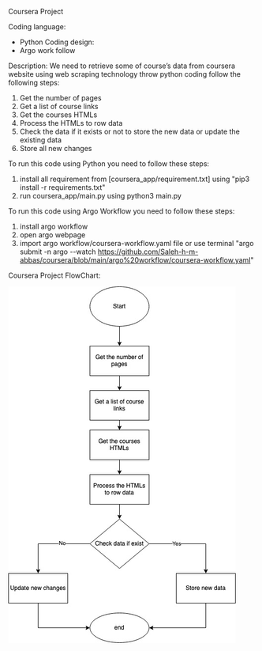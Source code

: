 Coursera Project

Coding language:
- Python
Coding design:
- Argo work follow

Description:
We need to retrieve some of course’s data from coursera website using web scraping technology throw python coding follow the following steps:
1)	Get the number of pages
2)	Get a list of course links
3)	Get the courses HTMLs
4)	Process the HTMLs to row data
5)	Check the data if it exists or not to store the new data or update the existing data
6)	Store all new changes


To run this code using Python you need to follow these steps:
1) install all requirement from [coursera_app/requirement.txt] using "pip3 install -r requirements.txt"
2) run coursera_app/main.py using python3 main.py

To run this code using Argo Workflow you need to follow these steps:
1) install argo workflow
2) open argo webpage
3) import argo workflow/coursera-workflow.yaml file or use terminal "argo submit -n argo --watch https://github.com/Saleh-h-m-abbas/coursera/blob/main/argo%20workflow/coursera-workflow.yaml" 



Coursera Project FlowChart:

![Alt text](documentation/FlowChart.jpg?raw=true "Title")
